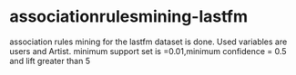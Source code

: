 # associationrulesmining-lastfm
association rules mining for the lastfm dataset is done. Used variables are users and Artist. minimum support set is =0.01,minimum confidence = 0.5 and lift greater than 5
